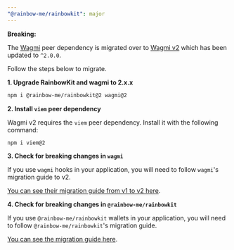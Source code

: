 ```yaml
---
"@rainbow-me/rainbowkit": major
---
```


**Breaking:**

The [Wagmi](https://wagmi.sh) peer dependency is migrated over to [Wagmi v2](https://wagmi.sh/) which has been updated to `^2.0.0`.

Follow the steps below to migrate.

**1. Upgrade RainbowKit and wagmi to 2.x.x**

```bash
npm i @rainbow-me/rainbowkit@2 wagmi@2
```

**2. Install `viem` peer dependency**

Wagmi v2 requires the `viem` peer dependency. Install it with the following command:

```bash
npm i viem@2
```

**3. Check for breaking changes in `wagmi`**

If you use `wagmi` hooks in your application, you will need to follow `wagmi`'s migration guide to v2.

[You can see their migration guide from v1 to v2 here](https://wagmi.sh/react/guides/migrate-from-v1-to-v2).

**4. Check for breaking changes in `@rainbow-me/rainbowkit`**

If you use `@rainbow-me/rainbowkit` wallets in your application, you will need to follow `@rainbow-me/rainbowkit`'s migration guide.

[You can see the migration guide here](https://beta.rainbowkit.com/guides/rainbowkit-wagmi-v2).
